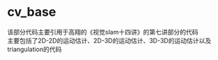 # cv_base
该部分代码主要引用于高翔的《视觉slam十四讲》的第七讲部分的代码<br>
主要包括了2D-2D的运动估计、2D-3D的运动估计、3D-3D的运动估计以及triangulation的代码<br>
